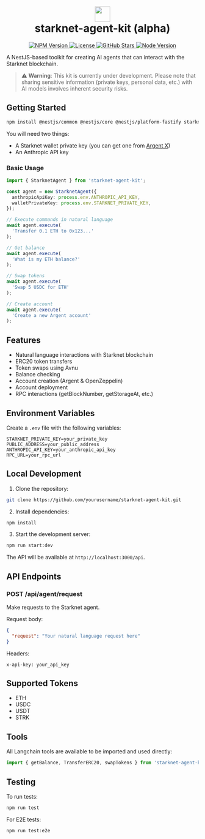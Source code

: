 <h1 align="center">
  <img src="https://pbs.twimg.com/profile_images/1834202903189618688/N4J8emeY_400x400.png" width="40"><br>
  starknet-agent-kit (alpha)
</h1>

<p align="center">
  <a href="https://www.npmjs.com/package/starknet-agent-kit">
    <img src="https://img.shields.io/npm/v/starknet-agent-kit.svg" alt="NPM Version" />
  </a>
  <a href="https://github.com/kasarlabs/starknet-agent-kit/blob/main/LICENSE">
    <img src="https://img.shields.io/npm/l/starknet-agent-kit.svg" alt="License" />
  </a>
  <a href="https://github.com/kasarlabs/starknet-agent-kit/stargazers">
    <img src="https://img.shields.io/github/stars/kasarlabs/starknet-agent-kit.svg" alt="GitHub Stars" />
  </a>
  <a href="https://nodejs.org">
    <img src="https://img.shields.io/node/v/starknet-agent-kit.svg" alt="Node Version" />
  </a>
</p>

A NestJS-based toolkit for creating AI agents that can interact with the Starknet blockchain.

> ⚠️ **Warning**: This kit is currently under development. Please note that sharing sensitive information (private keys, personal data, etc.) with AI models involves inherent security risks.

## Getting Started

```bash
npm install @nestjs/common @nestjs/core @nestjs/platform-fastify starknet @langchain/anthropic
```

You will need two things:
- A Starknet wallet private key (you can get one from [Argent X](https://www.argent.xyz/argent-x))
- An Anthropic API key

### Basic Usage

```typescript
import { StarknetAgent } from 'starknet-agent-kit';

const agent = new StarknetAgent({
  anthropicApiKey: process.env.ANTHROPIC_API_KEY,
  walletPrivateKey: process.env.STARKNET_PRIVATE_KEY,
});

// Execute commands in natural language
await agent.execute(
  'Transfer 0.1 ETH to 0x123...'
);

// Get balance
await agent.execute(
  'What is my ETH balance?'
);

// Swap tokens
await agent.execute(
  'Swap 5 USDC for ETH'
);

// Create account
await agent.execute(
  'Create a new Argent account'
);
```

## Features

- Natural language interactions with Starknet blockchain
- ERC20 token transfers
- Token swaps using Avnu
- Balance checking
- Account creation (Argent & OpenZeppelin)
- Account deployment
- RPC interactions (getBlockNumber, getStorageAt, etc.)

## Environment Variables

Create a `.env` file with the following variables:

```env
STARKNET_PRIVATE_KEY=your_private_key
PUBLIC_ADDRESS=your_public_address
ANTHROPIC_API_KEY=your_anthropic_api_key
RPC_URL=your_rpc_url
```

## Local Development

1. Clone the repository:
```bash
git clone https://github.com/yourusername/starknet-agent-kit.git
```

2. Install dependencies:
```bash
npm install
```

3. Start the development server:
```bash
npm run start:dev
```

The API will be available at `http://localhost:3000/api`.

## API Endpoints

### POST /api/agent/request

Make requests to the Starknet agent.

Request body:
```json
{
  "request": "Your natural language request here"
}
```

Headers:
```
x-api-key: your_api_key
```

## Supported Tokens

- ETH
- USDC
- USDT
- STRK

## Tools

All Langchain tools are available to be imported and used directly:

```typescript
import { getBalance, TransferERC20, swapTokens } from 'starknet-agent-kit';
```

## Testing

To run tests:

```bash
npm run test
```

For E2E tests:

```bash
npm run test:e2e
```
